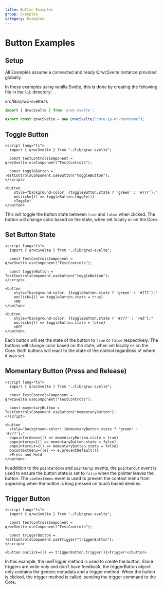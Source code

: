 ```yaml
---
title: Button Examples
group: Examples
category: Examples
---
```


# Button Examples

## Setup

All Examples assume a connected and ready QrwcSvelte instance provided globally.

In these examples using vanilla Svelte, this is done by creating the following file in the `lib` directory:

src/lib/qrwc-svelte.ts
```typescript
import { QrwcSvelte } from 'qrwc-svelte';

export const qrwcSvelte = new QrwcSvelte("core-ip-or-hostname");
```

## Toggle Button

```svelte
<script lang="ts">
  import { qrwcSvelte } from "./lib/qrwc-svelte";

  const TestControlsComponent = qrwcSvelte.useComponent("TestControls");

  const toggleButton = TestControlsComponent.useButton("toggleButton");
</script>

<button
    style="background-color: {toggleButton.state ? 'green' : '#777'};"
    onclick={() => toggleButton.toggle()}
    >Toggle!
</button>
```

This will toggle the button state between `true` and `false` when clicked. The button will change color based on the state, when set locally or on the Core.

## Set Button State

```svelte
<script lang="ts">
  import { qrwcSvelte } from "./lib/qrwc-svelte";

  const TestControlsComponent = qrwcSvelte.useComponent("TestControls");

  const toggleButton = TestControlsComponent.useButton("toggleButton");
</script>

<button
    style="background-color: {toggleButton.state ? 'green' : '#777'};"
    onclick={() => toggleButton.state = true}
    >ON
</button>

<button
    style="background-color: {toggleButton.state ? '#777' : 'red'};"
    onclick={() => toggleButton.state = false}
    >OFF
</button>
```

Each button will set the state of the button to `true` or `false` respectively. The buttons will change color based on the state, when set locally or on the Core. Both buttons will react to the state of the control regardless of where it was set.

## Momentary Button (Press and Release)

```svelte
<script lang="ts">
  import { qrwcSvelte } from "./lib/qrwc-svelte";

  const TestControlsComponent = qrwcSvelte.useComponent("TestControls");

  const momentaryButton = TestControlsComponent.useButton("momentaryButton");
</script>

<button
  style="background-color: {momentaryButton.state ? 'green' : '#777'};"
  onpointerdown={() => momentaryButton.state = true}
  onpointerup={() => momentaryButton.state = false}
  onpointerout={() => momentaryButton.state = false}
  oncontextmenu={(e) => e.preventDefault()}
  >Press and Hold
</button>
```
In addition to the `pointerdown` and `pointerup` events, the `pointerout` event is used to ensure the button state is set to `false` when the pointer leaves the button. The `contextmenu` event is used to prevent the context menu from appearing when the button is long pressed on touch based devices.

## Trigger Button

```svelte
<script lang="ts">
  import { qrwcSvelte } from "./lib/qrwc-svelte";

  const TestControlsComponent = qrwcSvelte.useComponent("TestControls");

  const triggerButton = TestControlsComponent.useTrigger("triggerButton");
</script>

<button onclick={() => triggerButton.trigger()}>Trigger!</button>
```

In this example, the useTrigger method is used to create the button. Since triggers are write only and don't have feedback, the triggerButton object only contains the generic metadata and a trigger method. When the button is clicked, the trigger method is called, sending the trigger command to the Core.